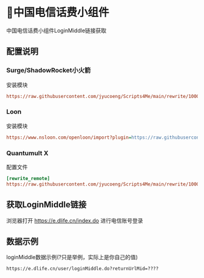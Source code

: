 # 🧸中国电信话费小组件

中国电信话费小组件LoginMiddle链接获取

## 配置说明

### Surge/ShadowRocket小火箭

安装模块

```ini
https://raw.githubusercontent.com/jyucoeng/Scripts4Me/main/rewrite/10000/10000.sgmodule
```

### Loon

安装模块

```ini
https://www.nsloon.com/openloon/import?plugin=https://raw.githubusercontent.com/jyucoeng/Scripts4Me/refs/heads/main/rewrite/10000/10000.plugin
```


### Quantumult X

配置文件

```ini
[rewrite_remote]
https://raw.githubusercontent.com/jyucoeng/Scripts4Me/main/rewrite/10000/10000.conf, tag=中国电信话费小组件, enabled=true

```

## 获取LoginMiddle链接

 浏览器打开  https://e.dlife.cn/index.do 进行电信账号登录


## 数据示例

loginMiddle数据示例(?只是举例，实际上是你自己的值)

```
https://e.dlife.cn/user/loginMiddle.do?returnUrlMid=????
```

